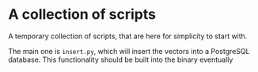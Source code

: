 # A collection of scripts

A temporary collection of scripts, that are here for simplicity to start with.

The main one is `insert.py`, which will insert the vectors into a PostgreSQL
database. This functionality should be built into the binary eventually
